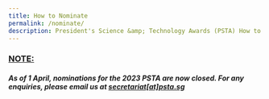 ```yaml
---
title: How to Nominate
permalink: /nominate/
description: President's Science &amp; Technology Awards (PSTA) How to Nominate
---
```

### **<u>NOTE:</u>**
##### **As of 1 April, nominations for the 2023 PSTA are now closed. For any enquiries, please email us at&nbsp;<u>secretariat[at]psta.sg</u>**